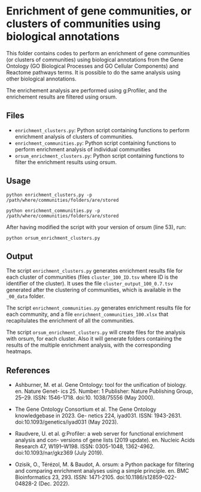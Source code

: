 # Enrichment of gene communities, or clusters of communities using biological annotations 

This folder contains codes to perform an enrichment of gene communities (or clusters of communities) using biological annotations from the Gene Ontology (GO Biological Processes and GO Cellular Components) and Reactome pathways terms. It is possible to do the same analysis using other biological annotations.

The enrichement analysis are performed using g:Profiler, and the enrichement results are filtered using orsum.

## Files 

* ```enrichment_clusters.py```: Python script containing functions to perform enrichment analysis of clusters of communities. 
* ```enrichment_communities.py```: Python script containing functions to perform enrichment analysis of individual communities
* ```orsum_enrichment_clusters.py```: Python script containing functions to filter the enrichment results using orsum.

## Usage

```python enrichment_clusters.py -p /path/where/communities/folders/are/stored```

```python enrichment_communities.py -p /path/where/communities/folders/are/stored```

After having modified the script with your version of orsum (line 53), run:

```python orsum_enrichment_clusters.py```


## Output

The script ```enrichment_clusters.py``` generates enrichment results file for each cluster of communities (files ```cluster_100_ID.tsv``` where ID is the identifier of the cluster). It uses the file ```cluster_output_100_0.7.tsv``` generated after the clustering of communities, which is available in the ```_00_data``` folder. 

The script ```enrichment_communities.py``` generates enrichment results file for each community, and a file ```enrichment_communities_100.xlsx``` that recapitulates the enrichment of all the communities.

The script ```orsum_enrichment_clusters.py``` will create files for the analysis with orsum, for each cluster. Also it will generate folders containing the results of the multiple enrichment analysis, with the corresponding heatmaps.

## References

* Ashburner, M. et al. Gene Ontology: tool for the unification of biology. en. Nature Genet-
ics 25. Number: 1 Publisher: Nature Publishing Group, 25–29. ISSN: 1546-1718. doi:10.
1038/75556 (May 2000).

* The Gene Ontology Consortium et al. The Gene Ontology knowledgebase in 2023. Ge-
netics 224, iyad031. ISSN: 1943-2631. doi:10.1093/genetics/iyad031 (May 2023).

* Raudvere, U. et al. g:Profiler: a web server for functional enrichment analysis and con-
versions of gene lists (2019 update). en. Nucleic Acids Research 47, W191–W198. ISSN:
0305-1048, 1362-4962. doi:10.1093/nar/gkz369 (July 2019).

* Ozisik, O., Térézol, M. & Baudot, A. orsum: a Python package for filtering and comparing
enrichment analyses using a simple principle. en. BMC Bioinformatics 23, 293. ISSN:
1471-2105. doi:10.1186/s12859-022-04828-2 (Dec. 2022).